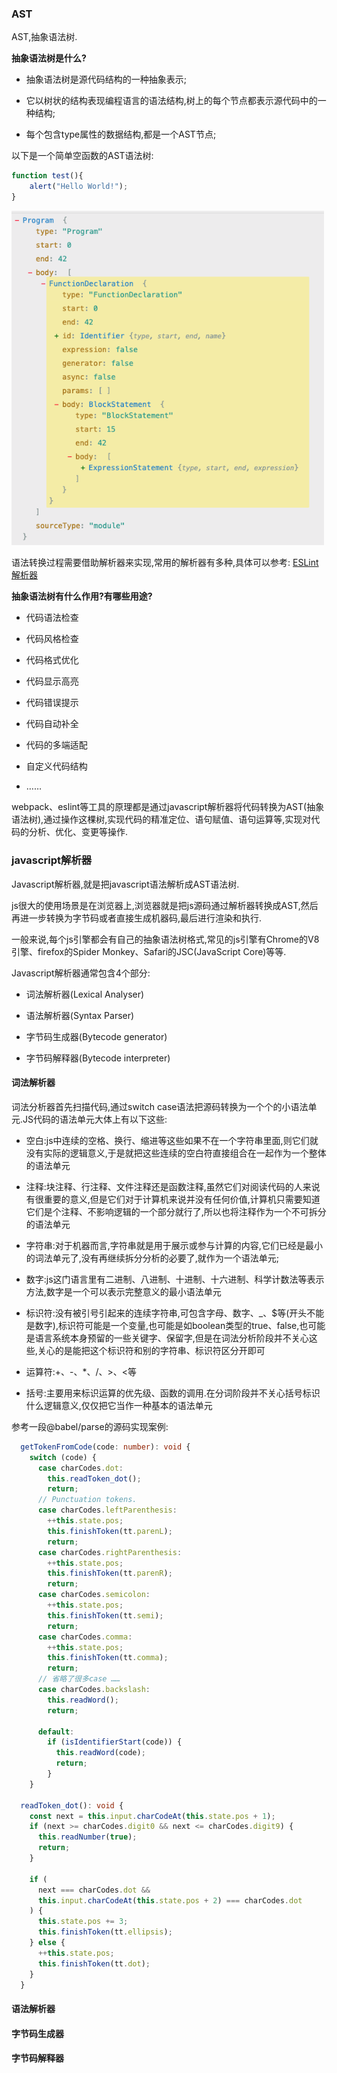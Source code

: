 ### AST

AST,抽象语法树.

**抽象语法树是什么?**

- 抽象语法树是源代码结构的一种抽象表示;

- 它以树状的结构表现编程语言的语法结构,树上的每个节点都表示源代码中的一种结构;

- 每个包含type属性的数据结构,都是一个AST节点;

以下是一个简单空函数的AST语法树:

```js
function test(){
	alert("Hello World!");
}
```

<img src="./images/i1.png" width="500" />

语法转换过程需要借助解析器来实现,常用的解析器有多种,具体可以参考: [ESLint解析器](../架构与设计/eslint解析器.md)

**抽象语法树有什么作用?有哪些用途?**

- 代码语法检查

- 代码风格检查

- 代码格式优化

- 代码显示高亮

- 代码错误提示

- 代码自动补全

- 代码的多端适配

- 自定义代码结构

- ……

webpack、eslint等工具的原理都是通过javascript解析器将代码转换为AST(抽象语法树),通过操作这棵树,实现代码的精准定位、语句赋值、语句运算等,实现对代码的分析、优化、变更等操作.

### javascript解析器

Javascript解析器,就是把javascript语法解析成AST语法树.

js很大的使用场景是在浏览器上,浏览器就是把js源码通过解析器转换成AST,然后再进一步转换为字节码或者直接生成机器码,最后进行渲染和执行.

一般来说,每个js引擎都会有自己的抽象语法树格式,常见的js引擎有Chrome的V8引擎、firefox的Spider Monkey、Safari的JSC(JavaScript Core)等等.

Javascript解析器通常包含4个部分:

- 词法解析器(Lexical Analyser)

- 语法解析器(Syntax Parser)

- 字节码生成器(Bytecode generator)

- 字节码解释器(Bytecode interpreter)

#### 词法解析器

词法分析器首先扫描代码,通过switch case语法把源码转换为一个个的小语法单元.JS代码的语法单元大体上有以下这些:

- 空白:js中连续的空格、换行、缩进等这些如果不在一个字符串里面,则它们就没有实际的逻辑意义,于是就把这些连续的空白符直接组合在一起作为一个整体的语法单元

- 注释:块注释、行注释、文件注释还是函数注释,虽然它们对阅读代码的人来说有很重要的意义,但是它们对于计算机来说并没有任何价值,计算机只需要知道它们是个注释、不影响逻辑的一个部分就行了,所以也将注释作为一个不可拆分的语法单元

- 字符串:对于机器而言,字符串就是用于展示或参与计算的内容,它们已经是最小的词法单元了,没有再继续拆分分析的必要了,就作为一个语法单元;

- 数字:js这门语言里有二进制、八进制、十进制、十六进制、科学计数法等表示方法,数字是一个可以表示完整意义的最小语法单元

- 标识符:没有被引号引起来的连续字符串,可包含字母、数字、_、$等(开头不能是数字),标识符可能是一个变量,也可能是如boolean类型的true、false,也可能是语言系统本身预留的一些关键字、保留字,但是在词法分析阶段并不关心这些,关心的是能把这个标识符和别的字符串、标识符区分开即可

- 运算符:+、-、*、/、>、<等

- 括号:主要用来标识运算的优先级、函数的调用.在分词阶段并不关心括号标识什么逻辑意义,仅仅把它当作一种基本的语法单元

参考一段@babel/parse的源码实现案例:

```ts
  getTokenFromCode(code: number): void {
    switch (code) {
      case charCodes.dot:
        this.readToken_dot();
        return;
      // Punctuation tokens.
      case charCodes.leftParenthesis:
        ++this.state.pos;
        this.finishToken(tt.parenL);
        return;
      case charCodes.rightParenthesis:
        ++this.state.pos;
        this.finishToken(tt.parenR);
        return;
      case charCodes.semicolon:
        ++this.state.pos;
        this.finishToken(tt.semi);
        return;
      case charCodes.comma:
        ++this.state.pos;
        this.finishToken(tt.comma);
        return;
      // 省略了很多case ……
      case charCodes.backslash:
        this.readWord();
        return;

      default:
        if (isIdentifierStart(code)) {
          this.readWord(code);
          return;
        }
    }

  readToken_dot(): void {
    const next = this.input.charCodeAt(this.state.pos + 1);
    if (next >= charCodes.digit0 && next <= charCodes.digit9) {
      this.readNumber(true);
      return;
    }

    if (
      next === charCodes.dot &&
      this.input.charCodeAt(this.state.pos + 2) === charCodes.dot
    ) {
      this.state.pos += 3;
      this.finishToken(tt.ellipsis);
    } else {
      ++this.state.pos;
      this.finishToken(tt.dot);
    }
  }
```

#### 语法解析器



#### 字节码生成器

#### 字节码解释器

